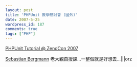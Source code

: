 ```yaml
---
layout: post
title: 'PHPUnit 教學研討會 (國外)'
date: 2007-5-25
wordpress_id: 187
comments: true
tags: ["PHP"]
---
```


[PHPUnit Tutorial @ ZendCon 2007](http://www.zendcon.com/schedule_tutorials.php)

[Sebastian Bergmann](http://sebastian-bergmann.de/) 老大親自授課...一整個就是好想去...|||orz
